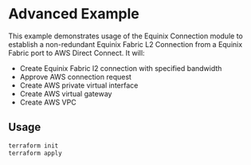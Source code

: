 # Advanced Example

This example demonstrates usage of the Equinix Connection module to establish a non-redundant Equinix Fabric L2 Connection from a Equinix Fabric port to AWS Direct Connect. It will:

- Create Equinix Fabric l2 connection with specified bandwidth
- Approve AWS connection request
- Create AWS private virtual interface
- Create AWS virtual gateway
- Create AWS VPC

## Usage

```bash
terraform init
terraform apply
```
